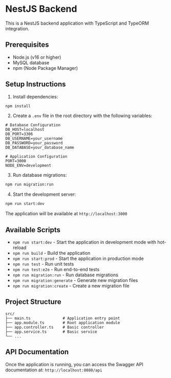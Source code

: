 # NestJS Backend

This is a NestJS backend application with TypeScript and TypeORM integration.

## Prerequisites

- Node.js (v16 or higher)
- MySQL database
- npm (Node Package Manager)

## Setup Instructions

1. Install dependencies:
```bash
npm install
```

2. Create a `.env` file in the root directory with the following variables:
```env
# Database Configuration
DB_HOST=localhost
DB_PORT=3306
DB_USERNAME=your_username
DB_PASSWORD=your_password
DB_DATABASE=your_database_name

# Application Configuration
PORT=3000
NODE_ENV=development
```

3. Run database migrations:
```bash
npm run migration:run
```

4. Start the development server:
```bash
npm run start:dev
```

The application will be available at `http://localhost:3000`

## Available Scripts

- `npm run start:dev` - Start the application in development mode with hot-reload
- `npm run build` - Build the application
- `npm run start:prod` - Start the application in production mode
- `npm run test` - Run unit tests
- `npm run test:e2e` - Run end-to-end tests
- `npm run migration:run` - Run database migrations
- `npm run migration:generate` - Generate new migration files
- `npm run migration:create` - Create a new migration file

## Project Structure

```
src/
├── main.ts              # Application entry point
├── app.module.ts        # Root application module
├── app.controller.ts    # Basic controller
├── app.service.ts       # Basic service
└── ...
```

## API Documentation

Once the application is running, you can access the Swagger API documentation at:
`http://localhost:8080/api`

